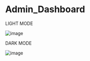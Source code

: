 # Admin_Dashboard
LIGHT MODE

![image](https://github.com/user-attachments/assets/96d6d943-afdf-454f-932b-b4b8d821a7cd)

DARK MODE

![image](https://github.com/user-attachments/assets/1cbfef4c-a9da-47b0-9e19-48cb48a3d4bc)
